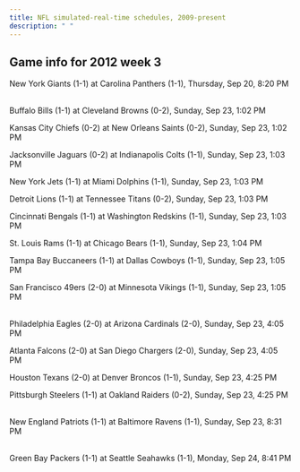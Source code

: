 ```yaml
---
title: NFL simulated-real-time schedules, 2009-present
description: " "
---
```


## Game info for 2012 week 3
New York Giants (1-1) at Carolina Panthers (1-1), Thursday, Sep 20, 8:20 PM

<br/>Buffalo Bills (1-1) at Cleveland Browns (0-2), Sunday, Sep 23, 1:02 PM

Kansas City Chiefs (0-2) at New Orleans Saints (0-2), Sunday, Sep 23, 1:02 PM

Jacksonville Jaguars (0-2) at Indianapolis Colts (1-1), Sunday, Sep 23, 1:03 PM

New York Jets (1-1) at Miami Dolphins (1-1), Sunday, Sep 23, 1:03 PM

Detroit Lions (1-1) at Tennessee Titans (0-2), Sunday, Sep 23, 1:03 PM

Cincinnati Bengals (1-1) at Washington Redskins (1-1), Sunday, Sep 23, 1:03 PM

St. Louis Rams (1-1) at Chicago Bears (1-1), Sunday, Sep 23, 1:04 PM

Tampa Bay Buccaneers (1-1) at Dallas Cowboys (1-1), Sunday, Sep 23, 1:05 PM

San Francisco 49ers (2-0) at Minnesota Vikings (1-1), Sunday, Sep 23, 1:05 PM

<br/>Philadelphia Eagles (2-0) at Arizona Cardinals (2-0), Sunday, Sep 23, 4:05 PM

Atlanta Falcons (2-0) at San Diego Chargers (2-0), Sunday, Sep 23, 4:05 PM

Houston Texans (2-0) at Denver Broncos (1-1), Sunday, Sep 23, 4:25 PM

Pittsburgh Steelers (1-1) at Oakland Raiders (0-2), Sunday, Sep 23, 4:25 PM

<br/>New England Patriots (1-1) at Baltimore Ravens (1-1), Sunday, Sep 23, 8:31 PM

<br/>Green Bay Packers (1-1) at Seattle Seahawks (1-1), Monday, Sep 24, 8:41 PM

